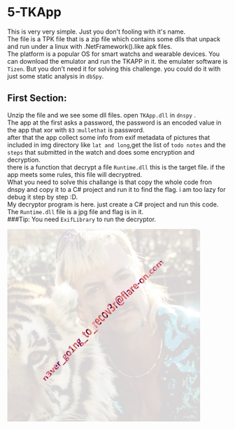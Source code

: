 # 5-TKApp
This is very very simple. Just you don't fooling with it's name.  
The file is a TPK file that is a zip file which contains some dlls that unpack and run under a linux with .NetFramework().like apk files.    
The platform is a popular OS for smart watchs and wearable devices.  You can download the emulator and run the TKAPP in it. the emulater software is ```Tizen```.  But you don't need it for solving this challenge. you could do it with just some static analysis in ```dbSpy```.  
## First Section:  
Unzip the file and we see some dll files. open ```TKApp.dll``` in ```dnspy``` .  
The app at the first asks a password, the password is an encoded value in the app that xor with ```83``` :```mullethat``` is password.  
after that the app collect some info from exif metadata of pictures that included in img directory like ```lat and long```,get the list of ```todo notes``` and the ```steps``` that submitted in the watch and does some encryption and decryption.  
there is a function that decrypt a file ```Runtime.dll``` this is the target file.  if the app meets some rules, this file will decryptred.  
What you need to solve this challange is that copy the whole code fron dnspy and copy it to a C# project and run it to find the flag. i am too lazy for debug it step by step :D.  
My decryptor program is here. just create a C# project and run this code. The ```Runtime.dll``` file is a jpg file and flag is in it.  
###Tip: You need ```ExifLibrary``` to run the decryptor.

![alt text](https://github.com/aleeamini/Flareon7-2020/blob/main/5/runtime.jpg)
